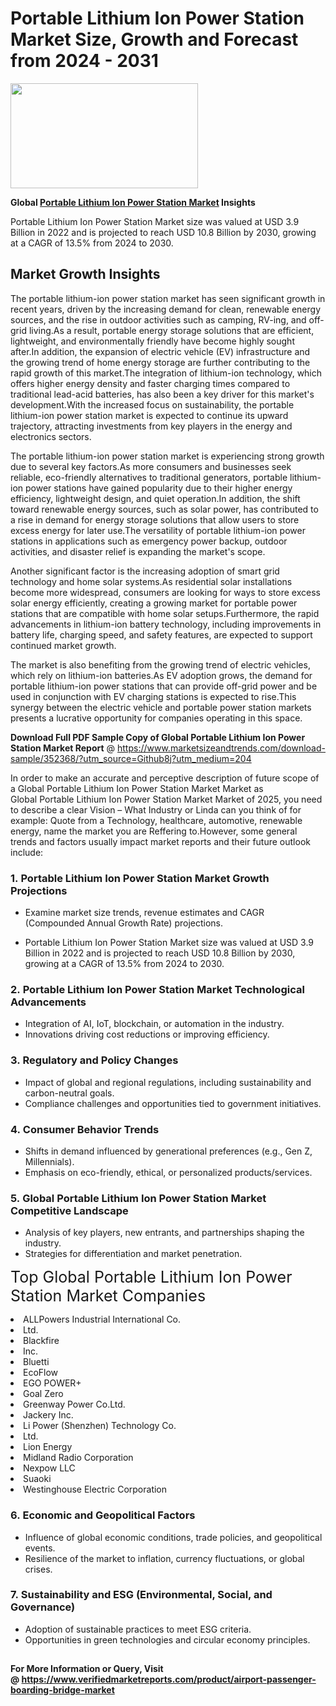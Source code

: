 <H1>Portable Lithium Ion Power Station Market Size, Growth and Forecast from 2024 - 2031</H1><img class="aligncenter size-medium wp-image-584254" src="https://thirdeyenews.in/wp-content/uploads/2024/09/Global-Market-Research-300x168.jpeg" alt="" width="300" height="168" /><p><strong>Global&nbsp;<a href="https://www.marketsizeandtrends.com/download-sample/352368/?utm_source=Github8j?utm_medium=204">Portable Lithium Ion Power Station Market</a> Insights</strong></p><p>Portable Lithium Ion Power Station Market size was valued at USD 3.9 Billion in 2022 and is projected to reach USD 10.8 Billion by 2030, growing at a CAGR of 13.5% from 2024 to 2030.</p><p><h2>Market Growth Insights</h2> <p>The portable lithium-ion power station market has seen significant growth in recent years, driven by the increasing demand for clean, renewable energy sources, and the rise in outdoor activities such as camping, RV-ing, and off-grid living.As a result, portable energy storage solutions that are efficient, lightweight, and environmentally friendly have become highly sought after.In addition, the expansion of electric vehicle (EV) infrastructure and the growing trend of home energy storage are further contributing to the rapid growth of this market.The integration of lithium-ion technology, which offers higher energy density and faster charging times compared to traditional lead-acid batteries, has also been a key driver for this market's development.With the increased focus on sustainability, the portable lithium-ion power station market is expected to continue its upward trajectory, attracting investments from key players in the energy and electronics sectors.</p> <p>The portable lithium-ion power station market is experiencing strong growth due to several key factors.As more consumers and businesses seek reliable, eco-friendly alternatives to traditional generators, portable lithium-ion power stations have gained popularity due to their higher energy efficiency, lightweight design, and quiet operation.In addition, the shift toward renewable energy sources, such as solar power, has contributed to a rise in demand for energy storage solutions that allow users to store excess energy for later use.The versatility of portable lithium-ion power stations in applications such as emergency power backup, outdoor activities, and disaster relief is expanding the market's scope.</p> <p>Another significant factor is the increasing adoption of smart grid technology and home solar systems.As residential solar installations become more widespread, consumers are looking for ways to store excess solar energy efficiently, creating a growing market for portable power stations that are compatible with home solar setups.Furthermore, the rapid advancements in lithium-ion battery technology, including improvements in battery life, charging speed, and safety features, are expected to support continued market growth.</p> <p>The market is also benefiting from the growing trend of electric vehicles, which rely on lithium-ion batteries.As EV adoption grows, the demand for portable lithium-ion power stations that can provide off-grid power and be used in conjunction with EV charging stations is expected to rise.This synergy between the electric vehicle and portable power station markets presents a lucrative opportunity for companies operating in this space.</p> <p><span class=""><strong>Download Full PDF Sample Copy of Global Portable Lithium Ion Power Station Market Report</strong> @ <a href="https://www.marketsizeandtrends.com/download-sample/352368/?utm_source=Github8j?utm_medium=204" target="_blank">https://www.marketsizeandtrends.com/download-sample/352368/?utm_source=Github8j?utm_medium=204</a></span></p><p>In order to make an accurate and perceptive description of future scope of a Global&nbsp;Portable Lithium Ion Power Station Market Market as Global&nbsp;Portable Lithium Ion Power Station Market Market of 2025, you need to describe a clear Vision &ndash; What Industry or Linda can you think of for example: Quote from a Technology, healthcare, automotive, renewable energy, name the market you are Reffering to.However, some general trends and factors usually impact market reports and their future outlook include:</p><h3>1.&nbsp;<strong>Portable Lithium Ion Power Station Market Growth Projections</strong></h3><ul><li>Examine market size trends, revenue estimates and CAGR (Compounded Annual Growth Rate) projections.</li><li><p>Portable Lithium Ion Power Station Market size was valued at USD 3.9 Billion in 2022 and is projected to reach USD 10.8 Billion by 2030, growing at a CAGR of 13.5% from 2024 to 2030.</p></li></ul><h3>2.&nbsp;<strong>Portable Lithium Ion Power Station Market Technological Advancements</strong></h3><ul><li>Integration of AI, IoT, blockchain, or automation in the industry.</li><li>Innovations driving cost reductions or improving efficiency.</li></ul><h3>3.&nbsp;<strong>Regulatory and Policy Changes</strong></h3><ul><li>Impact of global and regional regulations, including sustainability and carbon-neutral goals.</li><li>Compliance challenges and opportunities tied to government initiatives.</li></ul><h3>4.&nbsp;<strong>Consumer Behavior Trends</strong></h3><ul><li>Shifts in demand influenced by generational preferences (e.g., Gen Z, Millennials).</li><li>Emphasis on eco-friendly, ethical, or personalized products/services.</li></ul><h3>5.&nbsp;<strong>Global Portable Lithium Ion Power Station Market Competitive Landscape</strong></h3><ul><li>Analysis of key players, new entrants, and partnerships shaping the industry.</li><li>Strategies for differentiation and market penetration.</li></ul><p data-pm-slice="1 1 []"><span style="color: inherit; font-family: inherit; font-size: 25px;">Top Global Portable Lithium Ion Power Station Market Companies</span></p><div class="" data-test-id=""><p><li>ALLPowers Industrial International Co.</li><li> Ltd.</li><li> Blackfire</li><li> Inc.</li><li> Bluetti</li><li> EcoFlow</li><li> EGO POWER+</li><li> Goal Zero</li><li> Greenway Power Co.Ltd.</li><li> Jackery Inc.</li><li> Li Power (Shenzhen) Technology Co.</li><li> Ltd.</li><li> Lion Energy</li><li> Midland Radio Corporation</li><li> Nexpow LLC</li><li> Suaoki</li><li> Westinghouse Electric Corporation</li></p></div><h3>6.&nbsp;<strong>Economic and Geopolitical Factors</strong></h3><ul><li>Influence of global economic conditions, trade policies, and geopolitical events.</li><li>Resilience of the market to inflation, currency fluctuations, or global crises.</li></ul><h3>7.&nbsp;<strong>Sustainability and ESG (Environmental, Social, and Governance)</strong></h3><ul><li>Adoption of sustainable practices to meet ESG criteria.</li><li>Opportunities in green technologies and circular economy principles.</li></ul><h2><strong style="font-size: 14px;">For More Information or Query, Visit @&nbsp;</strong><a style="background-color: #ffffff; font-size: 14px;" href="https://www.marketsizeandtrends.com/report/portable-lithium-ion-power-station-market/" target="_blank">https://www.verifiedmarketreports.com/product/airport-passenger-boarding-bridge-market</a></h2>